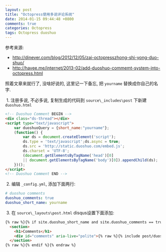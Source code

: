 ```yaml
---
layout: post
title: "Octopress使用多说评论系统"
date: 2014-01-15 09:44:48 +0800
comments: true
categories: Octopress
tags: Octopress duoshuo
---
```

参考来源:

 - <http://dinever.com/blog/2012/12/05/zai-octopresszhong-shi-yong-duo-shuo/>
 - <http://havee.me/internet/2013-02/add-duoshuo-commemt-system-into-octopress.html>

照着文章来就行了, 没啥好说的, 这里记一下备忘, 把 `yourname` 替换成你自己的名字.
<!--more-->
&nbsp;1. 注册多说, 不必多说, 复制生成的代码到 `source\_includes\post` 下新建 `duoshuo.html`
```html
<!-- Duoshuo Comment BEGIN -->
<div class="ds-thread"></div>
<script type="text/javascript">
    var duoshuoQuery = {short_name:"yourname"};
    (function() {
        var ds = document.createElement('script');
        ds.type = 'text/javascript';ds.async = true;
        ds.src = 'http://static.duoshuo.com/embed.js';
        ds.charset = 'UTF-8';
        (document.getElementsByTagName('head')[0] 
        || document.getElementsByTagName('body')[0]).appendChild(ds);
    })();
</script>
<!-- Duoshuo Comment END -->
```

&nbsp;2. 编辑 `_config.yml`, 添加下面两行:
```yaml
# duoshuo comments
duoshuo_comments: true
duoshuo_short_name: yourname
```

&nbsp;3. 在 `source\_layouts\post.html` disqus设置下面添加:
```html
{% raw %}{% if site.duoshuo_short_name and site.duoshuo_comments == true and page.comments == true %}{% endraw %}
  <section>
    <h1>Comments</h1>
    <div id="comments" aria-live="polite">{% raw %}{% include post/duoshuo.html %}{% endraw %}</div>
  </section>
{% raw %}{% endif %}{% endraw %}
```
<!--more-->